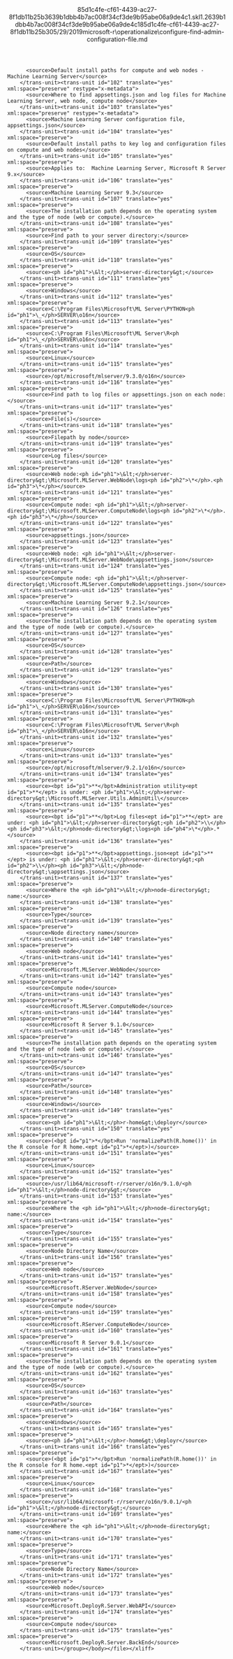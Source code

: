 <?xml version="1.0"?><xliff version="1.2" xmlns="urn:oasis:names:tc:xliff:document:1.2" xmlns:xsi="http://www.w3.org/2001/XMLSchema-instance" xsi:schemaLocation="urn:oasis:names:tc:xliff:document:1.2 xliff-core-1.2-transitional.xsd"><file datatype="xml" original="configure-find-admin-configuration-file.md" source-language="en-US" target-language="en-US"><header><tool tool-id="mdxliff" tool-name="mdxliff" tool-version="1.0-8ab897d" tool-company="Microsoft" /><xliffext:skl_file_name xmlns:xliffext="urn:microsoft:content:schema:xliffextensions">85d1c4fe-cf61-4439-ac27-8f1db11b25b3639b1dbb4b7ac008f34cf3de9b95abe06a9de4c1.skl</xliffext:skl_file_name><xliffext:version xmlns:xliffext="urn:microsoft:content:schema:xliffextensions">1.2</xliffext:version><xliffext:ms.openlocfilehash xmlns:xliffext="urn:microsoft:content:schema:xliffextensions">639b1dbb4b7ac008f34cf3de9b95abe06a9de4c1</xliffext:ms.openlocfilehash><xliffext:ms.sourcegitcommit xmlns:xliffext="urn:microsoft:content:schema:xliffextensions">85d1c4fe-cf61-4439-ac27-8f1db11b25b3</xliffext:ms.sourcegitcommit><xliffext:ms.lasthandoff xmlns:xliffext="urn:microsoft:content:schema:xliffextensions">05/29/2019</xliffext:ms.lasthandoff><xliffext:ms.openlocfilepath xmlns:xliffext="urn:microsoft:content:schema:xliffextensions">microsoft-r\operationalize\configure-find-admin-configuration-file.md</xliffext:ms.openlocfilepath></header><body><group id="content" extype="content"><trans-unit id="101" translate="yes" xml:space="preserve" restype="x-metadata">
          <source>Default install paths for compute and web nodes - Machine Learning Server</source>
        </trans-unit><trans-unit id="102" translate="yes" xml:space="preserve" restype="x-metadata">
          <source>Where to find appsettings.json and log files for Machine Learning Server, web node, compute node</source>
        </trans-unit><trans-unit id="103" translate="yes" xml:space="preserve" restype="x-metadata">
          <source>Machine Learning Server configuration file, appsettings.json</source>
        </trans-unit><trans-unit id="104" translate="yes" xml:space="preserve">
          <source>Default install paths to key log and configuration files on compute and web nodes</source>
        </trans-unit><trans-unit id="105" translate="yes" xml:space="preserve">
          <source>Applies to:  Machine Learning Server, Microsoft R Server 9.x</source>
        </trans-unit><trans-unit id="106" translate="yes" xml:space="preserve">
          <source>Machine Learning Server 9.3</source>
        </trans-unit><trans-unit id="107" translate="yes" xml:space="preserve">
          <source>The installation path depends on the operating system and the type of node (web or compute).</source>
        </trans-unit><trans-unit id="108" translate="yes" xml:space="preserve">
          <source>Find path to your server directory:</source>
        </trans-unit><trans-unit id="109" translate="yes" xml:space="preserve">
          <source>OS</source>
        </trans-unit><trans-unit id="110" translate="yes" xml:space="preserve">
          <source><ph id="ph1">\&lt;</ph>server-directory&gt;</source>
        </trans-unit><trans-unit id="111" translate="yes" xml:space="preserve">
          <source>Windows</source>
        </trans-unit><trans-unit id="112" translate="yes" xml:space="preserve">
          <source>C:\Program Files\Microsoft\ML Server\PYTHON<ph id="ph1">\_</ph>SERVER\o16n</source>
        </trans-unit><trans-unit id="113" translate="yes" xml:space="preserve">
          <source>C:\Program Files\Microsoft\ML Server\R<ph id="ph1">\_</ph>SERVER\o16n</source>
        </trans-unit><trans-unit id="114" translate="yes" xml:space="preserve">
          <source>Linux</source>
        </trans-unit><trans-unit id="115" translate="yes" xml:space="preserve">
          <source>/opt/microsoft/mlserver/9.3.0/o16n</source>
        </trans-unit><trans-unit id="116" translate="yes" xml:space="preserve">
          <source>Find path to log files or appsettings.json on each node:</source>
        </trans-unit><trans-unit id="117" translate="yes" xml:space="preserve">
          <source>File(s)</source>
        </trans-unit><trans-unit id="118" translate="yes" xml:space="preserve">
          <source>Filepath by node</source>
        </trans-unit><trans-unit id="119" translate="yes" xml:space="preserve">
          <source>Log files</source>
        </trans-unit><trans-unit id="120" translate="yes" xml:space="preserve">
          <source>Web node:<ph id="ph1">\&lt;</ph>server-directory&gt;\Microsoft.MLServer.WebNode\logs<ph id="ph2">\*</ph>.<ph id="ph3">\*</ph></source>
        </trans-unit><trans-unit id="121" translate="yes" xml:space="preserve">
          <source>Compute node: <ph id="ph1">\&lt;</ph>server-directory&gt;\Microsoft.MLServer.ComputeNode\logs<ph id="ph2">\*</ph>.<ph id="ph3">\*</ph></source>
        </trans-unit><trans-unit id="122" translate="yes" xml:space="preserve">
          <source>appsettings.json</source>
        </trans-unit><trans-unit id="123" translate="yes" xml:space="preserve">
          <source>Web node: <ph id="ph1">\&lt;</ph>server-directory&gt;\Microsoft.MLServer.WebNode\appsettings.json</source>
        </trans-unit><trans-unit id="124" translate="yes" xml:space="preserve">
          <source>Compute node: <ph id="ph1">\&lt;</ph>server-directory&gt;\Microsoft.MLServer.ComputeNode\appsettings.json</source>
        </trans-unit><trans-unit id="125" translate="yes" xml:space="preserve">
          <source>Machine Learning Server 9.2.1</source>
        </trans-unit><trans-unit id="126" translate="yes" xml:space="preserve">
          <source>The installation path depends on the operating system and the type of node (web or compute).</source>
        </trans-unit><trans-unit id="127" translate="yes" xml:space="preserve">
          <source>OS</source>
        </trans-unit><trans-unit id="128" translate="yes" xml:space="preserve">
          <source>Path</source>
        </trans-unit><trans-unit id="129" translate="yes" xml:space="preserve">
          <source>Windows</source>
        </trans-unit><trans-unit id="130" translate="yes" xml:space="preserve">
          <source>C:\Program Files\Microsoft\ML Server\PYTHON<ph id="ph1">\_</ph>SERVER\o16n</source>
        </trans-unit><trans-unit id="131" translate="yes" xml:space="preserve">
          <source>C:\Program Files\Microsoft\ML Server\R<ph id="ph1">\_</ph>SERVER\o16n</source>
        </trans-unit><trans-unit id="132" translate="yes" xml:space="preserve">
          <source>Linux</source>
        </trans-unit><trans-unit id="133" translate="yes" xml:space="preserve">
          <source>/opt/microsoft/mlserver/9.2.1/o16n</source>
        </trans-unit><trans-unit id="134" translate="yes" xml:space="preserve">
          <source><bpt id="p1">**</bpt>Administration utility<ept id="p1">**</ept> is under: <ph id="ph1">\&lt;</ph>server-directory&gt;\Microsoft.MLServer.Utils.AdminUtil\</source>
        </trans-unit><trans-unit id="135" translate="yes" xml:space="preserve">
          <source><bpt id="p1">**</bpt>Log files<ept id="p1">**</ept> are under: <ph id="ph1">\&lt;</ph>server-directory&gt;<ph id="ph2">\\</ph><ph id="ph3">\&lt;</ph>node-directory&gt;\logs<ph id="ph4">\*</ph>.*</source>
        </trans-unit><trans-unit id="136" translate="yes" xml:space="preserve">
          <source><bpt id="p1">**</bpt>appsettings.json<ept id="p1">**</ept> is under: <ph id="ph1">\&lt;</ph>server-directory&gt;<ph id="ph2">\\</ph><ph id="ph3">\&lt;</ph>node-directory&gt;\appsettings.json</source>
        </trans-unit><trans-unit id="137" translate="yes" xml:space="preserve">
          <source>Where the <ph id="ph1">\&lt;</ph>node-directory&gt; name:</source>
        </trans-unit><trans-unit id="138" translate="yes" xml:space="preserve">
          <source>Type</source>
        </trans-unit><trans-unit id="139" translate="yes" xml:space="preserve">
          <source>Node directory name</source>
        </trans-unit><trans-unit id="140" translate="yes" xml:space="preserve">
          <source>Web node</source>
        </trans-unit><trans-unit id="141" translate="yes" xml:space="preserve">
          <source>Microsoft.MLServer.WebNode</source>
        </trans-unit><trans-unit id="142" translate="yes" xml:space="preserve">
          <source>Compute node</source>
        </trans-unit><trans-unit id="143" translate="yes" xml:space="preserve">
          <source>Microsoft.MLServer.ComputeNode</source>
        </trans-unit><trans-unit id="144" translate="yes" xml:space="preserve">
          <source>Microsoft R Server 9.1.0</source>
        </trans-unit><trans-unit id="145" translate="yes" xml:space="preserve">
          <source>The installation path depends on the operating system and the type of node (web or compute).</source>
        </trans-unit><trans-unit id="146" translate="yes" xml:space="preserve">
          <source>OS</source>
        </trans-unit><trans-unit id="147" translate="yes" xml:space="preserve">
          <source>Path</source>
        </trans-unit><trans-unit id="148" translate="yes" xml:space="preserve">
          <source>Windows</source>
        </trans-unit><trans-unit id="149" translate="yes" xml:space="preserve">
          <source><ph id="ph1">\&lt;</ph>r-home&gt;\deployr</source>
        </trans-unit><trans-unit id="150" translate="yes" xml:space="preserve">
          <source>(<bpt id="p1">*</bpt>Run 'normalizePath(R.home())' in the R console for R home.<ept id="p1">*</ept>)</source>
        </trans-unit><trans-unit id="151" translate="yes" xml:space="preserve">
          <source>Linux</source>
        </trans-unit><trans-unit id="152" translate="yes" xml:space="preserve">
          <source>/usr/lib64/microsoft-r/rserver/o16n/9.1.0/<ph id="ph1">\&lt;</ph>node-directory&gt;</source>
        </trans-unit><trans-unit id="153" translate="yes" xml:space="preserve">
          <source>Where the <ph id="ph1">\&lt;</ph>node-directory&gt; name:</source>
        </trans-unit><trans-unit id="154" translate="yes" xml:space="preserve">
          <source>Type</source>
        </trans-unit><trans-unit id="155" translate="yes" xml:space="preserve">
          <source>Node Directory Name</source>
        </trans-unit><trans-unit id="156" translate="yes" xml:space="preserve">
          <source>Web node</source>
        </trans-unit><trans-unit id="157" translate="yes" xml:space="preserve">
          <source>Microsoft.RServer.WebNode</source>
        </trans-unit><trans-unit id="158" translate="yes" xml:space="preserve">
          <source>Compute node</source>
        </trans-unit><trans-unit id="159" translate="yes" xml:space="preserve">
          <source>Microsoft.RServer.ComputeNode</source>
        </trans-unit><trans-unit id="160" translate="yes" xml:space="preserve">
          <source>Microsoft R Server 9.0.1</source>
        </trans-unit><trans-unit id="161" translate="yes" xml:space="preserve">
          <source>The installation path depends on the operating system and the type of node (web or compute).</source>
        </trans-unit><trans-unit id="162" translate="yes" xml:space="preserve">
          <source>OS</source>
        </trans-unit><trans-unit id="163" translate="yes" xml:space="preserve">
          <source>Path</source>
        </trans-unit><trans-unit id="164" translate="yes" xml:space="preserve">
          <source>Windows</source>
        </trans-unit><trans-unit id="165" translate="yes" xml:space="preserve">
          <source><ph id="ph1">\&lt;</ph>r-home&gt;\deployr</source>
        </trans-unit><trans-unit id="166" translate="yes" xml:space="preserve">
          <source>(<bpt id="p1">*</bpt>Run 'normalizePath(R.home())' in the R console for R home.<ept id="p1">*</ept>)</source>
        </trans-unit><trans-unit id="167" translate="yes" xml:space="preserve">
          <source>Linux</source>
        </trans-unit><trans-unit id="168" translate="yes" xml:space="preserve">
          <source>/usr/lib64/microsoft-r/rserver/o16n/9.0.1/<ph id="ph1">\&lt;</ph>node-directory&gt;</source>
        </trans-unit><trans-unit id="169" translate="yes" xml:space="preserve">
          <source>Where the <ph id="ph1">\&lt;</ph>node-directory&gt; name:</source>
        </trans-unit><trans-unit id="170" translate="yes" xml:space="preserve">
          <source>Type</source>
        </trans-unit><trans-unit id="171" translate="yes" xml:space="preserve">
          <source>Node Directory Name</source>
        </trans-unit><trans-unit id="172" translate="yes" xml:space="preserve">
          <source>Web node</source>
        </trans-unit><trans-unit id="173" translate="yes" xml:space="preserve">
          <source>Microsoft.DeployR.Server.WebAPI</source>
        </trans-unit><trans-unit id="174" translate="yes" xml:space="preserve">
          <source>Compute node</source>
        </trans-unit><trans-unit id="175" translate="yes" xml:space="preserve">
          <source>Microsoft.DeployR.Server.BackEnd</source>
        </trans-unit></group></body></file></xliff>